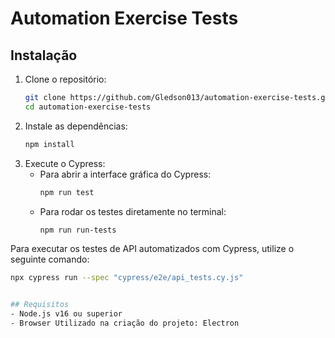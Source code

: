 # Automation Exercise Tests

## Instalação

1. Clone o repositório:
   ```bash
   git clone https://github.com/Gledson013/automation-exercise-tests.git
   cd automation-exercise-tests

2. Instale as dependências:
   ```bash
   npm install

3. Execute o Cypress:
   - Para abrir a interface gráfica do Cypress:
     ```bash
     npm run test

   - Para rodar os testes diretamente no terminal:
     ```bash
     npm run run-tests

Para executar os testes de API automatizados com Cypress, utilize o seguinte comando:

```bash
npx cypress run --spec "cypress/e2e/api_tests.cy.js"


## Requisitos
- Node.js v16 ou superior
- Browser Utilizado na criação do projeto: Electron